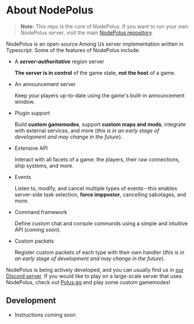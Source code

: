 # About NodePolus

> **Note:** This repo is the core of NodePolus. If you want to run your own NodePolus server, visit the main [NodePolus repository](https://github.com/NodePolus/nodepolus).

NodePolus is an open-source Among Us server implementation written in Typescript. Some of the features of NodePolus include:

- A **_server-authoritative_** region server

  **The server is in control** of the game state, **not the host** of a game.
- An announcement server

  Keep your players up-to-date using the game's built-in announcement window.
- Plugin support

  Build **custom gamemodes**, support **custom maps and mods**, integrate with external services, and more (_this is in an early stage of development and may change in the future_).
- Extensive API

  Interact with all facets of a game: the players, their raw connections, ship systems, and more.
- Events

  Listen to, modify, and cancel multiple types of events--this enables server-side task selection, **force imppostor**, cancelling sabotages, and more.
- Command framework

  Define custom chat and console commands using a simple and intuitive API (_coming soon_).
- Custom packets

  Register custom packets of each type with their own handler (_this is in an early stage of development and may change in the future_).

NodePolus is being actively developed, and you can usually find us in [our Discord server][Discord]. If you would like to play on a large-scale server that uses NodePolus, check out [Polus.gg](https://polus.gg) and play some custom gamemodes!

## Development

- Instructions coming soon

[Discord]: https://discord.gg/Jpg4sWqeYH
